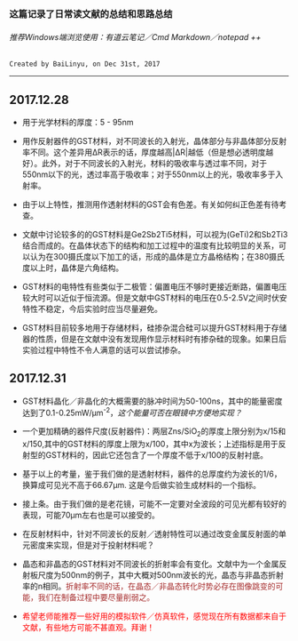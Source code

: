 ### 这篇记录了日常读文献的总结和思路总结
###### 推荐Windows端浏览使用：有道云笔记／Cmd Markdown／notepad ++
`Created by BaiLinyu, on Dec 31st, 2017`

---

2017.12.28
-
* 用于光学材料的厚度：5 - 95nm

* 用作反射器件的GST材料，对不同波长的入射光，晶体部分与非晶体部分反射率不同。这个差异用∆R表示的话，厚度越高|∆R|越低（但是想必透明度越好）。此外，对于不同波长的入射光，材料的吸收率与透过率不同，对于550nm以下的光，透过率高于吸收率；对于550nm以上的光，吸收率多于入射率。
* 由于以上特性，推测用作透射材料的GST会有色差。有关如何纠正色差有待考查。
* 文献中讨论较多的的GST材料是Ge2Sb2Ti5材料，可以视为(GeTi)2和Sb2Ti3结合而成的。在晶体状态下的结构和加工过程中的温度有比较明显的关系，可以认为在300摄氏度以下加工的话，形成的晶体是立方晶格结构；在380摄氏度以上时，晶体是六角结构。
* GST材料的电特性有些类似于二极管：偏置电压不够时更接近断路，偏置电压较大时可以近似于恒流源。但是文献中GST材料的电压在0.5-2.5V之间时伏安特性不稳定，今后实验时应当尽量避免。
* GST材料目前较多地用于存储材料，硅掺杂混合硅可以提升GST材料用于存储器的性质，但是在文献中没有发现用作显示材料时有掺杂硅的现象。如果日后实验过程中特性不令人满意的话可以尝试掺杂。

2017.12.31
-
* GST材料晶化／非晶化的大概需要的脉冲时间为50-100ns，其中的能量密度达到了0.1-0.25mW/µm<sup>-2</sup>，*这个能量可否在眼镜中方便地实现？*

* 一个更加精确的器件尺度(反射器件)：两层Zns/SiO<sub>2</Sub>的厚度上限分别为x/15和x/150,其中的GST材料的厚度上限为x/100，其中x为波长；上述指标是用于反射型的GST材料的，因此它还包含了一个厚度不低于x/100的反射衬底。
* 基于以上的考量，鉴于我们做的是透射材料，器件的总厚度约为波长的1/6，换算成可见光不高于66.67µm. 这是今后做实验生成材料的一个指标。
* 接上条。由于我们做的是老花镜，可能不一定要对全波段的可见光都有较好的表现，可能70µm左右也是可以接受的。
* 在反射材料中，针对不同波长的反射／透射特性可以通过改变金属反射面的单元密度来实现，但是对于投射材料呢？
* 晶态和非晶态的GST材料对不同波长的折射率会有变化。文献中为一个金属反射板尺度为500nm的例子，其中大概对500nm波长的光，晶态与非晶态折射率的n相同。<font color = brown>折射率不同的话，在晶态／非晶态转化时势必存在图像跳变的可能，我们在制备过程中要尽量削弱之。</font>
* <font color = red>希望老师能推荐一些好用的模拟软件／仿真软件，感觉现在所有数据都来自于文献，有些地方可能不甚直观。拜谢！</font>
